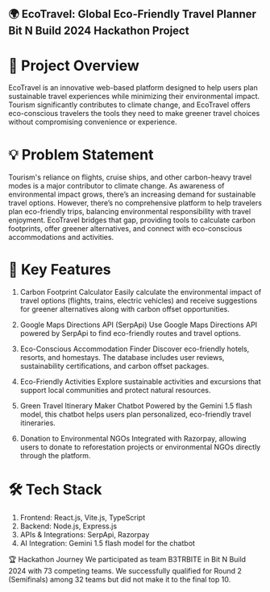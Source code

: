 ## 🌍 EcoTravel: Global Eco-Friendly Travel Planner Bit N Build 2024 Hackathon Project

# 🚀 Project Overview
EcoTravel is an innovative web-based platform designed to help users plan sustainable travel experiences while minimizing their environmental impact. Tourism significantly contributes to climate change, and EcoTravel offers eco-conscious travelers the tools they need to make greener travel choices without compromising convenience or experience.

# 💡 Problem Statement
Tourism's reliance on flights, cruise ships, and other carbon-heavy travel modes is a major contributor to climate change. As awareness of environmental impact grows, there’s an increasing demand for sustainable travel options. However, there’s no comprehensive platform to help travelers plan eco-friendly trips, balancing environmental responsibility with travel enjoyment. EcoTravel bridges that gap, providing tools to calculate carbon footprints, offer greener alternatives, and connect with eco-conscious accommodations and activities.

# 🌟 Key Features
1. Carbon Footprint Calculator
Easily calculate the environmental impact of travel options (flights, trains, electric vehicles) and receive suggestions for greener alternatives along with carbon offset opportunities.

2. Google Maps Directions API (SerpApi)
Use Google Maps Directions API powered by SerpApi to find eco-friendly routes and travel options.

3. Eco-Conscious Accommodation Finder
Discover eco-friendly hotels, resorts, and homestays. The database includes user reviews, sustainability certifications, and carbon offset packages.

4. Eco-Friendly Activities
Explore sustainable activities and excursions that support local communities and protect natural resources.

5. Green Travel Itinerary Maker Chatbot
Powered by the Gemini 1.5 flash model, this chatbot helps users plan personalized, eco-friendly travel itineraries.

6. Donation to Environmental NGOs
Integrated with Razorpay, allowing users to donate to reforestation projects or environmental NGOs directly through the platform.

# 🛠 Tech Stack
1. Frontend: React.js, Vite.js, TypeScript
2. Backend: Node.js, Express.js
3. APIs & Integrations: SerpApi, Razorpay
4. AI Integration: Gemini 1.5 flash model for the chatbot 

🏆 Hackathon Journey
We participated as team B3TRBITE in Bit N Build 2024 with 73 competing teams. We successfully qualified for Round 2 (Semifinals) among 32 teams but did not make it to the final top 10.

